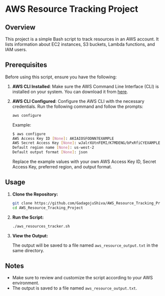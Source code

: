 # AWS Resource Tracking Project

## Overview
This project is a simple Bash script to track resources in an AWS account. It lists information about EC2 instances, S3 buckets, Lambda functions, and IAM users.

## Prerequisites

Before using this script, ensure you have the following:

1. **AWS CLI Installed**: Make sure the AWS Command Line Interface (CLI) is installed on your system. You can download it from [here](https://aws.amazon.com/cli/).

2. **AWS CLI Configured**: Configure the AWS CLI with the necessary credentials. Run the following command and follow the prompts:

    ```bash
    aws configure
    ```

    Example:
    ```bash
    $ aws configure
    AWS Access Key ID [None]: AKIAIOSFODNN7EXAMPLE
    AWS Secret Access Key [None]: wJalrXUtnFEMI/K7MDENG/bPxRfiCYEXAMPLEKEY
    Default region name [None]: us-west-2
    Default output format [None]: json
    ```

    Replace the example values with your own AWS Access Key ID, Secret Access Key, preferred region, and output format.

## Usage

1. **Clone the Repository:**
   
    ```bash
    git clone https://github.com/GadagojuShiva/AWS_Resource_Tracking_Project
    cd AWS_Resource_Tracking_Project
    ```

2. **Run the Script:**
   
    ```bash
    ./aws_resources_tracker.sh
    ```

3. **View the Output:**
   
    The output will be saved to a file named `aws_resource_output.txt` in the same directory.

## Notes
- Make sure to review and customize the script according to your AWS environment.
- The output is saved to a file named `aws_resource_output.txt`.
